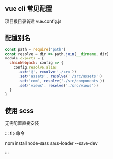 ## vue cli 常见配置

项目根目录新建 vue.config.js

## 配置别名

``` js
const path = require('path')
const resolve = dir => path.join(__dirname, dir)
module.exports = {
  chainWebpack: config => {
    config.resolve.alias
      .set('@', resolve('./src'))
      .set('assets', resolve('./src/assets'))
      .set('com', resolve('./src/components'))
      .set('views', resolve('./src/views'))
  }
}
```

## 使用 scss

无需配置直接安装

::: tip 命令

npm install node-sass sass-loader --save-dev

:::